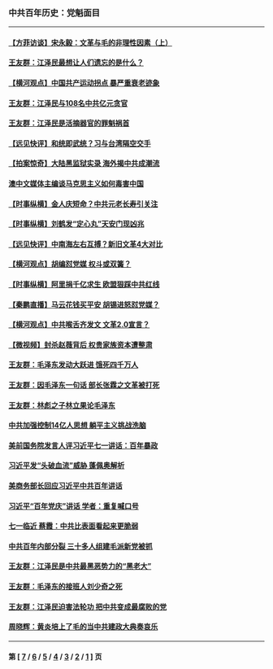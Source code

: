 ### 中共百年历史：党魁面目
---
#### [【方菲访谈】宋永毅：文革与毛的非理性因素（上）](../../pages/nf1176107/n13469956.md?02080430) 
#### [王友群：江泽民最想让人们遗忘的是什么？](../../pages/nf1176107/n13408949.md?02080430) 
#### [【横河观点】中国共产运动拐点 暴严重衰老迹象](../../pages/nf1176107/n13388333.md?02080430) 
#### [王友群：江泽民与108名中共亿元贪官](../../pages/nf1176107/n13352358.md?02080430) 
#### [王友群：江泽民是活摘器官的罪魁祸首](../../pages/nf1176107/n13336903.md?02080430) 
#### [【远见快评】和统即武统？习与台湾隔空交手](../../pages/nf1176107/n13297739.md?02080430) 
#### [【拍案惊奇】大陆黑监狱实录 海外揭中共成潮流](../../pages/nf1176107/n13288853.md?02080430) 
#### [澳中文媒体主编谈马克思主义如何毒害中国](../../pages/nf1176107/n13257387.md?02080430) 
#### [【时事纵横】金人庆短命？中共元老长寿引关注](../../pages/nf1176107/n13217934.md?02080430) 
#### [【时事纵横】刘鹤发“定心丸”天安门现凶兆](../../pages/nf1176107/n13215416.md?02080430) 
#### [【远见快评】中南海左右互搏？新旧文革4大对比](../../pages/nf1176107/n13214745.md?02080430) 
#### [【横河观点】胡编怼党媒 权斗或双簧？](../../pages/nf1176107/n13210864.md?02080430) 
#### [【时事纵横】阿里捐千亿求生 欧盟狠踩中共红线](../../pages/nf1176107/n13206431.md?02080430) 
#### [【秦鹏直播】马云花钱买平安 胡锡进怒怼党媒？](../../pages/nf1176107/n13206392.md?02080430) 
#### [【横河观点】中共喉舌齐发文 文革2.0宣言？](../../pages/nf1176107/n13201248.md?02080430) 
#### [【微视频】封杀赵薇背后 权贵家族资本遭整肃](../../pages/nf1176107/n13197798.md?02080430) 
#### [王友群：毛泽东发动大跃进 饿死四千万人](../../pages/nf1176107/n13177158.md?02080430) 
#### [王友群：因毛泽东一句话 部长张霖之文革被打死](../../pages/nf1176107/n13161711.md?02080430) 
#### [王友群：林彪之子林立果论毛泽东](../../pages/nf1176107/n13128622.md?02080430) 
#### [中共加强控制14亿人思想 躺平主义挑战洗脑](../../pages/nf1176107/n13094299.md?02080430) 
#### [美前国务院发言人评习近平七一讲话：百年暴政](../../pages/nf1176107/n13066986.md?02080430) 
#### [习近平发“头破血流”威胁 蓬佩奥解析](../../pages/nf1176107/n13063604.md?02080430) 
#### [美商务部长回应习近平中共百年讲话](../../pages/nf1176107/n13062903.md?02080430) 
#### [习近平“百年党庆”讲话 学者：重复喊口号](../../pages/nf1176107/n13061411.md?02080430) 
#### [七一临近 蔡霞：中共比表面看起来更脆弱](../../pages/nf1176107/n13056418.md?02080430) 
#### [中共百年内部分裂 三十多人组建毛派新党被抓](../../pages/nf1176107/n13044023.md?02080430) 
#### [王友群：江泽民是中共最黑恶势力的“黑老大”](../../pages/nf1176107/n13022180.md?02080430) 
#### [王友群：毛泽东的接班人刘少奇之死](../../pages/nf1176107/n12991772.md?02080430) 
#### [王友群：江泽民迫害法轮功 把中共变成最腐败的党](../../pages/nf1176107/n12947347.md?02080430) 
#### [周晓辉：黄炎培上了毛的当中共建政大典奏哀乐](../../pages/nf1176107/n12942780.md?02080430) 

---
#### 第 [ [7](./7.md?02080430) / [6](./6.md?02080430) / [5](./5.md?02080430) / [4](./4.md?02080430) / [3](./3.md?02080430) / [2](./2.md?02080430) / [1](./1.md?02080430) ] 页
